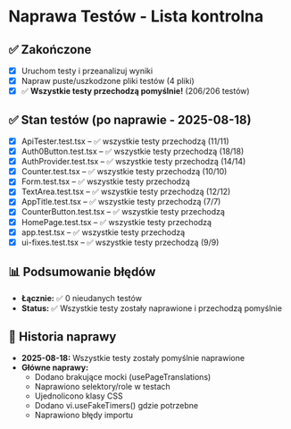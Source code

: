 # Naprawa Testów - Lista kontrolna

## ✅ Zakończone
- [x] Uruchom testy i przeanalizuj wyniki
- [x] Napraw puste/uszkodzone pliki testów (4 pliki)
- [x] ✅ **Wszystkie testy przechodzą pomyślnie!** (206/206 testów)

## ✅ Stan testów (po naprawie - 2025-08-18)
- [x] ApiTester.test.tsx – ✅ wszystkie testy przechodzą (11/11)
- [x] Auth0Button.test.tsx – ✅ wszystkie testy przechodzą (18/18)
- [x] AuthProvider.test.tsx – ✅ wszystkie testy przechodzą (14/14)
- [x] Counter.test.tsx – ✅ wszystkie testy przechodzą (10/10)
- [x] Form.test.tsx – ✅ wszystkie testy przechodzą
- [x] TextArea.test.tsx – ✅ wszystkie testy przechodzą (12/12)
- [x] AppTitle.test.tsx – ✅ wszystkie testy przechodzą (7/7)
- [x] CounterButton.test.tsx – ✅ wszystkie testy przechodzą
- [x] HomePage.test.tsx – ✅ wszystkie testy przechodzą
- [x] app.test.tsx – ✅ wszystkie testy przechodzą
- [x] ui-fixes.test.tsx – ✅ wszystkie testy przechodzą (9/9)

## 📊 Podsumowanie błędów
- **Łącznie:** ✅ 0 nieudanych testów
- **Status:** ✅ Wszystkie testy zostały naprawione i przechodzą pomyślnie

## 🎯 Historia naprawy
- **2025-08-18:** Wszystkie testy zostały pomyślnie naprawione
- **Główne naprawy:**
  - Dodano brakujące mocki (usePageTranslations)
  - Naprawiono selektory/role w testach
  - Ujednolicono klasy CSS
  - Dodano vi.useFakeTimers() gdzie potrzebne
  - Naprawiono błędy importu